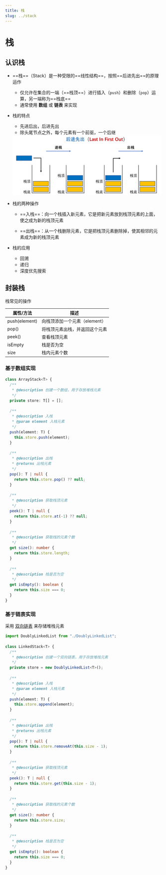 ```yaml
---
title: 栈
slug: ../stack
---
```

# 栈

## 认识栈

- ==栈==（Stack）是一种受限的==线性结构==，按照==后进先出==的原理运作
  
  - 仅允许在集合的一端（==栈顶==）进行插入（`push`）和删除（`pop`）运算，另一端称为==栈底==
  - 通常使用 **数组** 或 **链表** 来实现
  
- 栈的特点

  - 先进后出，后进先出
  - 除头尾节点之外，每个元素有一个前驱，一个后继

  <img src="./images/栈结构特点.png" alt="栈结构特点" style="zoom:67%;" />

- 栈的两种操作

  - ==入栈==：向一个栈插入新元素，它是把新元素放到栈顶元素的上面，使之成为新的栈顶元素

  - ==出栈==：从一个栈删除元素，它是把栈顶元素删除掉，使其相邻的元素成为新的栈顶元素

- 栈的应用
  - 回溯
  - 递归
  - 深度优先搜索



## 封装栈

栈常见的操作

| 属性/方法     | 描述                           |
| ------------- | ------------------------------ |
| push(element) | 向栈顶添加一个元素（element）  |
| pop()         | 将栈顶元素出栈，并返回这个元素 |
| peek()        | 查看栈顶元素                   |
| isEmpty       | 栈是否为空                     |
| size          | 栈内元素个数                   |

### 基于数组实现

```typescript
class ArrayStack<T> {
  /**
   * @description 创建一个数组，用于存放堆栈元素
   */
  private store: T[] = [];

  /**
   * @description 入栈
   * @param element 入栈元素
   */
  push(element: T) {
    this.store.push(element);
  }

  /**
   * @description 出栈
   * @returns 出栈元素
   */
  pop(): T | null {
    return this.store.pop() ?? null;
  }

  /**
   * @description 获取栈顶元素
   */
  peek(): T | null {
    return this.store.at(-1) ?? null;
  }

  /**
   * @description 获取栈的元素个数
   */
  get size(): number {
    return this.store.length;
  }

  /**
   * @description 栈是否为空
   */
  get isEmpty(): boolean {
    return this.size === 0;
  }
}
```



### 基于链表实现

采用 [双向链表](./linkedList/doubly-linkedList#双向链表完整实现) 来存储堆栈元素

```typescript
import DoublyLinkedList from "./DoublyLinkedList";

class LinkedStack<T> {
  /**
   * @description 创建一个双向链表，用于存放堆栈元素
   */
  private store = new DoublyLinkedList<T>();

  /**
   * @description 入栈
   * @param element 入栈元素
   */
  push(element: T) {
    this.store.append(element);
  }

  /**
   * @description 出栈
   * @returns 出栈元素
   */
  pop(): T | null {
    return this.store.removeAt(this.size - 1);
  }

  /**
   * @description 获取栈顶元素
   */
  peek(): T | null {
    return this.store.get(this.size - 1);
  }

  /**
   * @description 获取栈的元素个数
   */
  get size(): number {
    return this.store.size;
  }

  /**
   * @description 栈是否为空
   */
  get isEmpty(): boolean {
    return this.size === 0;
  }
}
```
